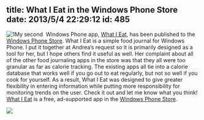 title: What I Eat in the Windows Phone Store
date: 2013/5/4 22:29:12
id: 485
---
![1](http://www.s-church.net/journal_images/Windows-Live-Writer/What-I-Eat-in-the-Windows-Phone-Store_E24C/1_3.png "1")My second  Windows Phone app, [What I Eat](/WhatIEat/WindowsPhone), has been published to the [Windows Phone Store](http://www.windowsphone.com/s?appid=225b965d-d41f-440b-9e56-f03a550052e8). What I Eat is a simple food journal for Windows Phone. I put it together at Andrea’s request so it is primarily designed as a tool for her, but I hope others find it useful as well. Her complaint about all of the other food journaling apps in the store was that they all were too granular as far as calorie tracking. The existing apps all tie into a calorie database that works well if you go out to eat regularly, but not so well if you cook for yourself. As a result, What I Eat was designed to give greater flexibility in entering information while putting more responsibility for monitoring trends on the user. Check it out and let me know what you think! [What I Eat](/WhatIEat/WindowsPhone) is a free, ad-supported app in the [Windows Phone Store](http://www.windowsphone.com/s?appid=225b965d-d41f-440b-9e56-f03a550052e8).

[![](http://www.s-church.net/Content/Images/WindowsPhone_208x67_blu.png)](http://www.windowsphone.com/s?appid=225b965d-d41f-440b-9e56-f03a550052e8)